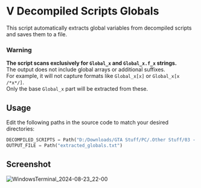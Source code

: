# V Decompiled Scripts Globals

This script automatically extracts global variables from decompiled scripts and saves them to a file.

### Warning

**The script scans exclusively for `Global_x` and `Global_x.f_x` strings.**<br>
The output does not include global arrays or additional suffixes.<br>
For example, it will not capture formats like `Global_x[x]` or `Global_x[x /*x*/]`.<br>
Only the base `Global_x` part will be extracted from these.

## Usage

Edit the following paths in the source code to match your desired directories:
```py
DECOMPILED_SCRIPTS = Path("D:/Downloads/GTA Stuff/PC/.Other Stuff/03 - Codding/01 - Decompiled Scripts/v-decompiled-scripts-master")
OUTPUT_FILE = Path("extracted_globals.txt")
```

## Screenshot

![WindowsTerminal_2024-08-23_22-00](https://github.com/user-attachments/assets/091bc98e-1319-484d-bb6f-5c744f1322e8)
